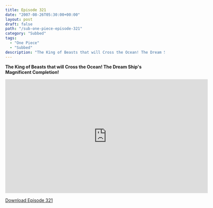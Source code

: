 ```yaml
---
title: Episode 321
date: "2007-08-26T05:30:00+00:00"
layout: post
draft: false
path: "/sub-one-piece-episode-321"
category: "Subbed"
tags:
  - "One Piece"
  - "Subbed"
description: "The King of Beasts that will Cross the Ocean! The Dream Ship's Magnificent Completion!"
---
```


**The King of Beasts that will Cross the Ocean! The Dream Ship's Magnificent Completion!**

<iframe width="640" height="360" src="https://www.rapidvideo.com/e/FXREIZU12I" frameborder="0" marginwidth=0 marginheight=0 scrolling=no allowfullscreen></iframe>

<a href="http://ouo.io/qs/eCodkFEQ?s=https://rapidvid.to/d/https://www.rapidvideo.com/e/FXREIZU12I">Download Episode 321</a>
